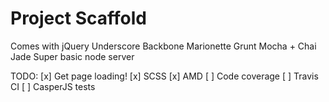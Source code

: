 Project Scaffold
================



Comes with
jQuery
Underscore
Backbone
Marionette
Grunt
Mocha + Chai
Jade
Super basic node server


TODO:
[x] Get page loading!
[x] SCSS
[x] AMD
[ ] Code coverage
[ ] Travis CI
[ ] CasperJS tests
